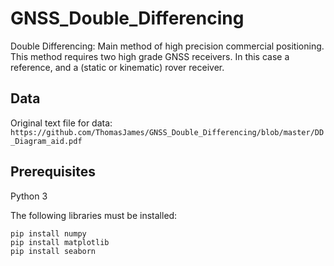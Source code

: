 # GNSS_Double_Differencing

Double Differencing: Main method of high precision commercial positioning. This method requires two high grade GNSS receivers. In this case a reference, and a (static or kinematic) rover receiver.  

## Data

Original text file for data: ``` https://github.com/ThomasJames/GNSS_Double_Differencing/blob/master/DD_Diagram_aid.pdf``` 


## Prerequisites 

Python 3

The following libraries must be installed:

``` 
pip install numpy 
pip install matplotlib
pip install seaborn 
```

